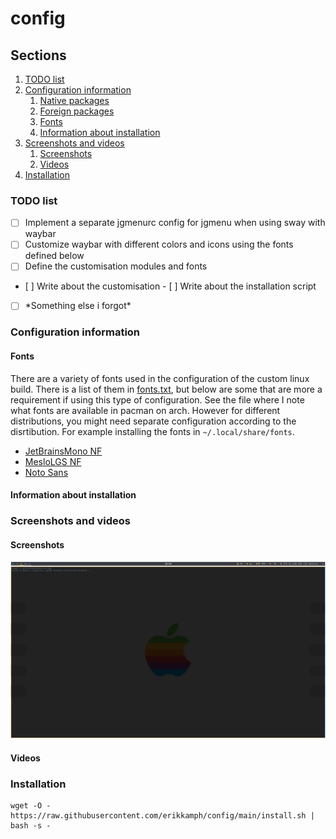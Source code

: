 # config

## Sections
1. [TODO list](#todo-list)
2. [Configuration information](#configuration-information)
    1. [Native packages](#native-packages)
    2. [Foreign packages](#foreign-packages)
    3. [Fonts](#fonts)
    4. [Information about installation](#information-about-installation)
3. [Screenshots and videos](#screenshots-and-videos)
    1. [Screenshots](#screenshots)
    2. [Videos](#videos)
4. [Installation](#installation)

### TODO list
- [ ] Implement a separate jgmenurc config for jgmenu when using sway with waybar
- [ ] Customize waybar with different colors and icons using the fonts defined below
- [ ] Define the customisation modules and fonts
- [ ] Write about the customisation
- [ ] Write about the installation script
- [ ] \*Something else i forgot\*

### Configuration information

#### Fonts
There are a variety of fonts used in the configuration of the custom linux build. There is a list of them in [fonts.txt](/fonts.txt), but below are some that are more a requirement if using this type of configuration. See the file where I note what fonts are available in pacman on arch. However for different distributions, you might need separate configuration according to the disrtibution. For example installing the fonts in `~/.local/share/fonts`.
- [JetBrainsMono NF](https://www.nerdfonts.com/font-downloads)
- [MesloLGS NF](https://github.com/romkatv/powerlevel10k-media)
- [Noto Sans](https://fonts.google.com/noto/fonts)

#### Information about installation

### Screenshots and videos
#### Screenshots
![Screenshot of configuration](1648541004.png)

#### Videos

### Installation
```
wget -O - https://raw.githubusercontent.com/erikkamph/config/main/install.sh | bash -s -
```


